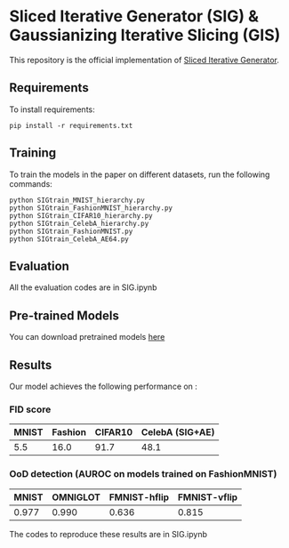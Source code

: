 # Sliced Iterative Generator (SIG) & Gaussianizing Iterative Slicing (GIS)

This repository is the official implementation of [Sliced Iterative Generator](https://arxiv.org/abs/2007.00674). 

## Requirements

To install requirements:

```setup
pip install -r requirements.txt
```

## Training

To train the models in the paper on different datasets, run the following commands:

```train
python SIGtrain_MNIST_hierarchy.py
python SIGtrain_FashionMNIST_hierarchy.py
python SIGtrain_CIFAR10_hierarchy.py
python SIGtrain_CelebA_hierarchy.py
python SIGtrain_FashionMNIST.py
python SIGtrain_CelebA_AE64.py
```

## Evaluation

All the evaluation codes are in SIG.ipynb


## Pre-trained Models

You can download pretrained models [here](https://zenodo.org/record/3890090)


## Results

Our model achieves the following performance on :

### FID score

|       MNIST       |      Fashion      |      CIFAR10      |  CelebA (SIG+AE)  |
| ----------------- | ----------------- | ----------------- | ----------------- |
|        5.5        |       16.0        |       91.7        |       48.1        |

### OoD detection (AUROC on models trained on FashionMNIST)

|       MNIST       |      OMNIGLOT     |    FMNIST-hflip   |   FMNIST-vflip    |
| ----------------- | ----------------- | ----------------- | ----------------- |
|       0.977       |       0.990       |       0.636       |       0.815       |

The codes to reproduce these results are in SIG.ipynb
 
